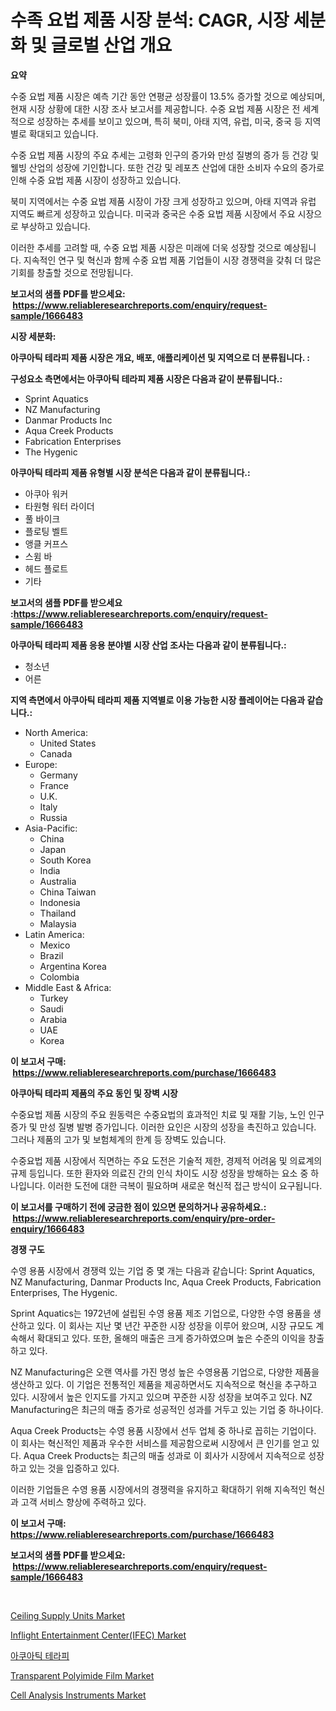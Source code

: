 <p><h1>수족 요법 제품 시장 분석: CAGR, 시장 세분화 및 글로벌 산업 개요</h1></p><p><strong>요약</strong></p>
<p><p>수중 요법 제품 시장은 예측 기간 동안 연평균 성장률이 13.5% 증가할 것으로 예상되며, 현재 시장 상황에 대한 시장 조사 보고서를 제공합니다. 수중 요법 제품 시장은 전 세계적으로 성장하는 추세를 보이고 있으며, 특히 북미, 아태 지역, 유럽, 미국, 중국 등 지역별로 확대되고 있습니다.</p><p>수중 요법 제품 시장의 주요 추세는 고령화 인구의 증가와 만성 질병의 증가 등 건강 및 웰빙 산업의 성장에 기인합니다. 또한 건강 및 레포츠 산업에 대한 소비자 수요의 증가로 인해 수중 요법 제품 시장이 성장하고 있습니다.</p><p>북미 지역에서는 수중 요법 제품 시장이 가장 크게 성장하고 있으며, 아태 지역과 유럽 지역도 빠르게 성장하고 있습니다. 미국과 중국은 수중 요법 제품 시장에서 주요 시장으로 부상하고 있습니다.</p><p>이러한 추세를 고려할 때, 수중 요법 제품 시장은 미래에 더욱 성장할 것으로 예상됩니다. 지속적인 연구 및 혁신과 함께 수중 요법 제품 기업들이 시장 경쟁력을 갖춰 더 많은 기회를 창출할 것으로 전망됩니다.</p></p>
<p><strong>보고서의 샘플 PDF를 받으세요: &nbsp;<a href="https://www.reliableresearchreports.com/enquiry/request-sample/1666483">https://www.reliableresearchreports.com/enquiry/request-sample/1666483</a></strong></p>
<p><strong>시장 세분화:</strong></p>
<p><strong> 아쿠아틱 테라피 제품 시장은 개요, 배포, 애플리케이션 및 지역으로 더 분류됩니다. :</strong></p>
<p><strong>구성요소 측면에서는 아쿠아틱 테라피 제품 시장은 다음과 같이 분류됩니다.:</strong></p>
<p><ul><li>Sprint Aquatics</li><li>NZ Manufacturing</li><li>Danmar Products Inc</li><li>Aqua Creek Products</li><li>Fabrication Enterprises</li><li>The Hygenic</li></ul></p>
<p><strong> 아쿠아틱 테라피 제품 유형별 시장 분석은 다음과 같이 분류됩니다.:</strong></p>
<p><ul><li>아쿠아 워커</li><li>타원형 워터 라이더</li><li>풀 바이크</li><li>플로팅 벨트</li><li>앵클 커프스</li><li>스윔 바</li><li>헤드 플로트</li><li>기타</li></ul></p>
<p><strong>보고서의 샘플 PDF를 받으세요 :<a href="https://www.reliableresearchreports.com/enquiry/request-sample/1666483">https://www.reliableresearchreports.com/enquiry/request-sample/1666483</a></strong></p>
<p><strong> 아쿠아틱 테라피 제품 응용 분야별 시장 산업 조사는 다음과 같이 분류됩니다.:</strong></p>
<p><ul><li>청소년</li><li>어른</li></ul></p>
<p><strong>지역 측면에서 아쿠아틱 테라피 제품 지역별로 이용 가능한 시장 플레이어는 다음과 같습니다.:</strong></p>
<p><ul>
    <li>
        North America:
        <ul>
            <li>United States</li>
            <li>Canada</li>
        </ul>
    </li>
    <li>
        Europe:
        <ul>
            <li>Germany</li>
            <li>France</li>
            <li>U.K.</li>
            <li>Italy</li>
            <li>Russia</li>
        </ul>
    </li>
    <li>
        Asia-Pacific:
        <ul>
            <li>China</li>
            <li>Japan</li>
            <li>South Korea</li>
            <li>India</li>
            <li>Australia</li>
            <li>China Taiwan</li>
            <li>Indonesia</li>
            <li>Thailand</li>
            <li>Malaysia</li>
        </ul>
    </li>
    <li>
        Latin America:
        <ul>
            <li>Mexico</li>
            <li>Brazil</li>
            <li>Argentina Korea</li>
            <li>Colombia</li>
        </ul>
    </li>
    <li>
        Middle East & Africa:
        <ul>
            <li>Turkey</li>
            <li>Saudi</li>
            <li>Arabia</li>
            <li>UAE</li>
            <li>Korea</li>
        </ul>
    </li>
    </ul></p>
<p><strong>이 보고서 구매: &nbsp;<a href="https://www.reliableresearchreports.com/purchase/1666483">https://www.reliableresearchreports.com/purchase/1666483</a></strong></p>
<p><strong>아쿠아틱 테라피 제품의 주요 동인 및 장벽 시장</strong></p>
<p><p>수중요법 제품 시장의 주요 원동력은 수중요법의 효과적인 치료 및 재활 기능, 노인 인구 증가 및 만성 질병 발병 증가입니다. 이러한 요인은 시장의 성장을 촉진하고 있습니다. 그러나 제품의 고가 및 보험체계의 한계 등 장벽도 있습니다.</p><p>수중요법 제품 시장에서 직면하는 주요 도전은 기술적 제한, 경제적 어려움 및 의료계의 규제 등입니다. 또한 환자와 의료진 간의 인식 차이도 시장 성장을 방해하는 요소 중 하나입니다. 이러한 도전에 대한 극복이 필요하며 새로운 혁신적 접근 방식이 요구됩니다.</p></p>
<p><strong>이 보고서를 구매하기 전에 궁금한 점이 있으면 문의하거나 공유하세요.: &nbsp;<a href="https://www.reliableresearchreports.com/enquiry/pre-order-enquiry/1666483">https://www.reliableresearchreports.com/enquiry/pre-order-enquiry/1666483</a></strong></p>
<p><strong>경쟁 구도</strong></p>
<p><p>수영 용품 시장에서 경쟁력 있는 기업 중 몇 개는 다음과 같습니다: Sprint Aquatics, NZ Manufacturing, Danmar Products Inc, Aqua Creek Products, Fabrication Enterprises, The Hygenic. </p><p>Sprint Aquatics는 1972년에 설립된 수영 용품 제조 기업으로, 다양한 수영 용품을 생산하고 있다. 이 회사는 지난 몇 년간 꾸준한 시장 성장을 이루어 왔으며, 시장 규모도 계속해서 확대되고 있다. 또한, 올해의 매출은 크게 증가하였으며 높은 수준의 이익을 창출하고 있다.</p><p>NZ Manufacturing은 오랜 역사를 가진 명성 높은 수영용품 기업으로, 다양한 제품을 생산하고 있다. 이 기업은 전통적인 제품을 제공하면서도 지속적으로 혁신을 추구하고 있다. 시장에서 높은 인지도를 가지고 있으며 꾸준한 시장 성장을 보여주고 있다. NZ Manufacturing은 최근의 매출 증가로 성공적인 성과를 거두고 있는 기업 중 하나이다.</p><p>Aqua Creek Products는 수영 용품 시장에서 선두 업체 중 하나로 꼽히는 기업이다. 이 회사는 혁신적인 제품과 우수한 서비스를 제공함으로써 시장에서 큰 인기를 얻고 있다. Aqua Creek Products는 최근의 매출 성과로 이 회사가 시장에서 지속적으로 성장하고 있는 것을 입증하고 있다. </p><p>이러한 기업들은 수영 용품 시장에서의 경쟁력을 유지하고 확대하기 위해 지속적인 혁신과 고객 서비스 향상에 주력하고 있다.</p></p>
<p><strong>이 보고서 구매: &nbsp; <a href="https://www.reliableresearchreports.com/purchase/1666483">https://www.reliableresearchreports.com/purchase/1666483</a></strong></p>
<p><strong>보고서의 샘플 PDF를 받으세요: &nbsp;<a href="https://www.reliableresearchreports.com/enquiry/request-sample/1666483">https://www.reliableresearchreports.com/enquiry/request-sample/1666483</a></strong><strong></strong></p>
<p>&nbsp;</p>
<p><p><a href="https://view.publitas.com/reportprime-1/ceiling-supply-units-market-offer-valuable-insights-into-market-size-market-share-market-trends-and-projections-spanning-from-2024-to-2031/">Ceiling Supply Units Market</a></p><p><a href="https://issuu.com/reportprime-2/docs/inflight-entertainment-centerifec-market-size-2030">Inflight Entertainment Center(IFEC) Market</a></p><p><a href="https://github.com/ZacharyScthmitt4465/Market-Research-Report-List-1/blob/main/907800014010.md">아쿠아틱 테라피</a></p><p><a href="https://flame-sidecar-702.notion.site/Transparent-Polyimide-Film-Market-Size-Focuses-on-Market-Dynamics-In-Depth-Analysis-and-Future-Proj-3ded7f240c314f4c8b5d8e30368233cf">Transparent Polyimide Film Market</a></p><p><a href="https://view.publitas.com/reportprime-1/cell-analysis-instruments-market-research-report-the-key-to-successful-business-strategy-forecasted-for-period-from-2024-2031/">Cell Analysis Instruments Market</a></p></p>